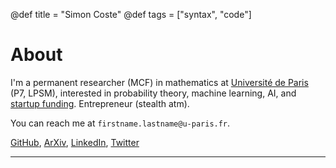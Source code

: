@def title = "Simon Coste"
@def tags = ["syntax", "code"]

# About


I'm a permanent researcher (MCF) in mathematics at [Université de Paris](https://u-paris.fr/en/) (P7, LPSM), interested in probability theory, machine learning,  AI, and [startup funding](https://www.linkedin.com/company/eigensyndicate?original_referer=https%3A%2F%2Fwww.google.com%2F). Entrepreneur (stealth atm).





You can reach me at `firstname.lastname@u-paris.fr`. 


[GitHub](https://github.com/SimonCoste), [ArXiv](https://arxiv.org/search/?searchtype=author&query=Coste%2C+S), [LinkedIn](https://fr.linkedin.com/in/simon-coste-48540b220?trk=people-guest_people_search-card), [Twitter](https://twitter.com/__SimonCoste__)

--- 

